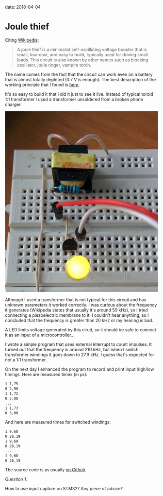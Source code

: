 date: 2018-04-04

# Joule thief

Citing [Wikipedia](https://en.wikipedia.org/wiki/Joule_thief):
> A joule thief is a minimalist self-oscillating voltage booster that is small, low-cost, and easy to build,
> typically used for driving small loads. This circuit is also known by other names such as blocking oscillator,
> joule ringer, vampire torch.

The name comes from the fact that the circuit can work even on a battery that
is almost totally depleted (0.7 V is enough).
The best description of the working principle that I found is [here](http://madscientisthut.com/wordpress/daily-blog/joule-thief-simulation-ii/attachment/jtsim/).

It's so easy to build it that I did it just to see it live. Instead of typical
toroid 1:1 transformer I used a transformer unsoldered from a broken phone charger.

![joule thief](006-1.jpg)

Although I used a transformer that is not typical for this circuit and has unknown parameters
it worked correctly.
I was curious about the frequency it generates (Wikipedia states that
usually it's around 50 kHz), so I tried connecting a piezoelectric membrane to it. I couldn't hear
anything, so I concluded that the frequency is greater than 20 kHz or my hearing is bad.

A LED limits voltage generated by this ciruit, so it should be safe to connect it
as an input of a microcontroller...

I wrote a simple program that uses external interrupt to count impulses. It turned out
that the frequency is around 210 kHz, but when I switch transformer windings it goes down to
27.9 kHz. I guess that's expected for not a 1:1 transformer.

On the next day I enhanced the program to record and print input high/low timings.
Here are measured times (in µs):
```
1 1,75
0 2,98
1 1,72
0 3,00
...
1 1,73
0 3,00
```
And here are measured times for switched windings:
```
1 9,68
0 26,19
1 9,69
0 26,19
...
1 9,68
0 26,19
```
The source code is as usually [on Github](https://github.com/tocisz/forthplay/blob/master/exti/exti2.fs).

*Question 1.*

How to use input capture on STM32? Any piece of advice?
